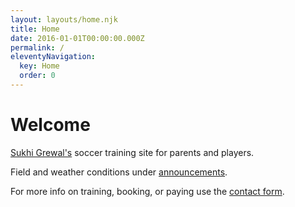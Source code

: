 ```yaml
---
layout: layouts/home.njk
title: Home
date: 2016-01-01T00:00:00.000Z
permalink: /
eleventyNavigation:
  key: Home
  order: 0
---
```

# Welcome

[Sukhi Grewal's](https://www.sukhikgrewal.com) soccer training site for parents and players.

Field and weather conditions under [announcements](https://sclub.netlify.app/announcements/).

For more info on training, booking, or paying use the [contact form](https://sclub.netlify.app/contact/).
